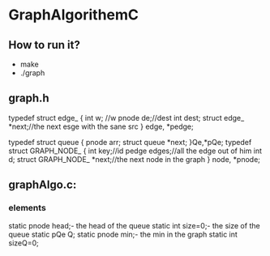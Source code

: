 # GraphAlgorithemC
## How to run it?
- make
- ./graph
## graph.h
typedef struct edge_ {
    int w; //w
    pnode  de;//dest
    int dest;
    struct edge_ *next;//the next esge with the sane src
} edge, *pedge;

typedef struct queue
{
    pnode arr;
    struct queue *next;
}Qe,*pQe;
typedef struct GRAPH_NODE_ {
    int key;//id
    pedge edges;//all the edge out of him
    int d;
    struct GRAPH_NODE_ *next;//the next node in the graph
} node, *pnode;

## graphAlgo.c:
### elements
static pnode head;- the head of the queue
static int size=0;- the size of the queue
static pQe Q;
static pnode min;- the min in the graph
static int sizeQ=0;


